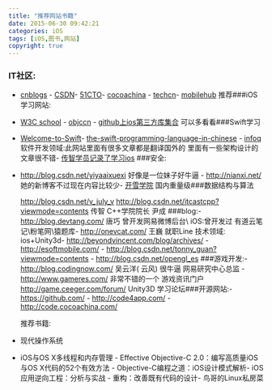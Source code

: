 ```yaml
---
title: "推荐网站书籍"
date: 2015-06-30 09:42:21
categories: iOS
tags: [iOS,图书,网站]
copyright: true
---
```


### IT社区:

- [cnblogs](http://www.cnblogs.com/) - [CSDN](http://www.csdn.net/)- [51CTO](http://www.51cto.com/)- [cocoachina](http://www.cocoachina.com/) - [techcn](http://www.techcn.com.cn/)- [mobilehub](http://mobilehub.io/)   推荐###iOS 学习网站:
  
- [W3C school](http://www.w3school.com.cn/)  - [objccn](http://objccn.io/)    - [github上ios第三方库集合](http://github.ibireme.com/github/list/ios/)  可以多看看###Swift学习
  
- [Welcome-to-Swift](https://github.com/CocoaChina-editors/Welcome-to-Swift)- [the-swift-programming-language-in-chinese](https://github.com/numbbbbb/the-swift-programming-language-in-chinese)  - [infoq](http://www.infoq.com/cn)    软件开发领域:此网站里面有很多文章都是翻译国外的    里面有一些架构设计的文章很不错- [传智学员记录了学习ios](http://www.cnblogs.com/wendingding/) ###安全:
  
- http://blog.csdn.net/yiyaaixuexi   好像是一位妹子好牛逼 - http://nianxi.net/    她的新博客不过现在内容比较少- [开雪学院](http://bbs.pediy.com/)   国内重量级###数据结构与算法
  
  http://blog.csdn.net/v_july_v  http://blog.csdn.net/itcastcpp?viewmode=contents    传智 C++学院院长 尹成 ###blog:- http://blog.devtang.com/   唐巧  曾开发网易微博后台\ iOS:曾开发过 有道云笔记\粉笔网\猿题库- http://onevcat.com/     王巍    就职Line  技术领域: ios+Unity3d- http://beyondvincent.com/blog/archives/   - http://esoftmobile.com/   - http://blog.csdn.net/tonny_guan?viewmode=contents - http://blog.csdn.net/opengl_es ###游戏开发:- http://blog.codingnow.com/   吴云洋( 云风)  很牛逼  网易研究中心总监  - http://www.gameres.com/   非常不错的一个 游戏资讯门户  http://game.ceeger.com/forum/   Unity3D 学习论坛###开源网站:- https://github.com/  - http://code4app.com/  - http://code.cocoachina.com/ 
  
  推荐书籍:
  
- 现代操作系统
  
- iOS与OS X多线程和内存管理 - Effective Objective-C 2.0：编写高质量iOS与OS X代码的52个有效方法 - Objective-C编程之道：iOS设计模式解析- iOS应用逆向工程：分析与实战 - 重构：改善既有代码的设计- 鸟哥的Linux私房菜